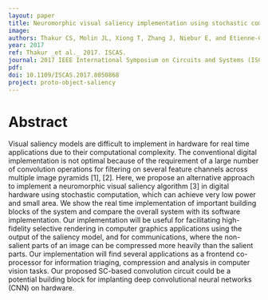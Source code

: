 ```yaml
---
layout: paper
title: Neuromorphic visual saliency implementation using stochastic computation
image:
authors: Thakur CS, Molin JL, Xiong T, Zhang J, Niebur E, and Etienne-Cummings R.
year: 2017
ref: Thakur _et al._ 2017. ISCAS.
journal: 2017 IEEE International Symposium on Circuits and Systems (ISCAS)
pdf:
doi: 10.1109/ISCAS.2017.8050868
project: proto-object-saliency
---
```


# Abstract
Visual saliency models are difficult to implement in hardware for real time applications due to their computational complexity. The conventional digital implementation is not optimal because of the requirement of a large number of convolution operations for filtering on several feature channels across multiple image pyramids [1], [2]. Here, we propose an alternative approach to implement a neuromorphic visual saliency algorithm [3] in digital hardware using stochastic computation, which can achieve very low power and small area. We show the real time implementation of important building blocks of the system and compare the overall system with its software implementation. Our implementation will be useful for facilitating high-fidelity selective rendering in computer graphics applications using the output of the saliency model, and for communications, where the non-salient parts of an image can be compressed more heavily than the salient parts. Our implementation will find several applications as a frontend co-processor for information triaging, compression and analysis in computer vision tasks. Our proposed SC-based convolution circuit could be a potential building block for implanting deep convolutional neural networks (CNN) on hardware.
